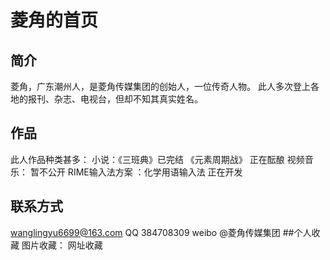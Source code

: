 # 菱角的首页
## 简介
菱角，广东潮州人，是菱角传媒集团的创始人，一位传奇人物。
此人多次登上各地的报刊、杂志、电视台，但却不知其真实姓名。
## 作品
此人作品种类甚多：
小说：《三班典》已完结 
     《元素周期战》 正在酝酿
 视频音乐： 暂不公开
 RIME输入法方案 ：化学用语输入法 正在开发
 ## 联系方式
   wanglingyu6699@163.com 
   QQ 384708309
   weibo @菱角传媒集团
 ##个人收藏
     图片收藏：
     网址收藏
